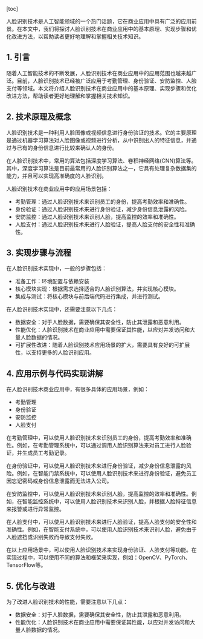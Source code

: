 
[toc]                    
                
                
人脸识别技术是人工智能领域的一个热门话题，它在商业应用中具有广泛的应用前景。在本文中，我们将探讨人脸识别技术在商业应用中的基本原理、实现步骤和优化改进方法，以帮助读者更好地理解和掌握相关技术知识。

## 1. 引言

随着人工智能技术的不断发展，人脸识别技术在商业应用中的应用范围也越来越广泛。目前，人脸识别技术已经被广泛应用于考勤管理、身份验证、安防监控、人脸支付等领域。本文将介绍人脸识别技术在商业应用中的基本原理、实现步骤和优化改进方法，帮助读者更好地理解和掌握相关技术知识。

## 2. 技术原理及概念

人脸识别技术是一种利用人脸图像或视频信息进行身份验证的技术。它的主要原理是通过机器学习算法对人脸图像或视频进行分析，从中识别出人的特征信息，并通过与已有的身份信息进行比较来确认人的身份。

在人脸识别技术中，常用的算法包括深度学习算法、卷积神经网络(CNN)算法等。其中，深度学习算法是目前最常用的人脸识别算法之一，它具有处理复杂数据集的能力，并且可以实现高准确度的人脸识别。

人脸识别技术在商业应用中的应用场景包括：

- 考勤管理：通过人脸识别技术来识别员工的身份，提高考勤效率和准确性。
- 身份验证：通过人脸识别技术来进行身份验证，减少身份信息泄露的风险。
- 安防监控：通过人脸识别技术来识别人脸，提高监控的效率和准确性。
- 人脸支付：通过人脸识别技术来进行人脸验证，提高人脸支付的安全性和准确性。

## 3. 实现步骤与流程

在人脸识别技术实现中，一般的步骤包括：

- 准备工作：环境配置与依赖安装
- 核心模块实现：根据需求选择适合的人脸识别算法，并实现核心模块。
- 集成与测试：将核心模块与前后端代码进行集成，并进行测试。

在人脸识别技术实现中，还需要注意以下几点：

- 数据安全：对于人脸数据，需要确保其安全性，防止其泄露和恶意利用。
- 性能优化：人脸识别技术在商业应用中需要保证其性能，以应对并发访问和大量人脸数据的情况。
- 可扩展性改进：随着人脸识别技术应用场景的扩大，需要具有良好的可扩展性，以支持更多的人脸识别应用。

## 4. 应用示例与代码实现讲解

在人脸识别技术商业应用中，有很多具体的应用场景，例如：

- 考勤管理
- 身份验证
- 安防监控
- 人脸支付

在考勤管理中，可以使用人脸识别技术来识别员工的身份，提高考勤效率和准确性。例如，在考勤管理系统中，可以通过调用人脸识别算法来对员工进行人脸验证，并生成员工考勤记录。

在身份验证中，可以使用人脸识别技术来进行身份验证，减少身份信息泄露的风险。例如，在智能门禁系统中，可以使用人脸识别技术来进行身份验证，避免员工因忘记密码或身份信息泄露而无法进入公司。

在安防监控中，可以使用人脸识别技术来识别人脸，提高监控的效率和准确性。例如，在智能监控系统中，可以使用人脸识别技术来识别人脸，并根据人脸特征信息来报警或进行异常监控。

在人脸支付中，可以使用人脸识别技术来进行人脸验证，提高人脸支付的安全性和准确性。例如，在智能支付系统中，可以使用人脸识别技术来识别人脸，避免由于人脸遮挡或识别失败而导致支付失败。

在以上应用场景中，可以使用人脸识别技术来实现身份验证、人脸支付等功能。在实现过程中，可以使用不同的算法和框架来实现，例如：OpenCV、PyTorch、TensorFlow等。

## 5. 优化与改进

为了改进人脸识别技术的性能，需要注意以下几点：

- 数据安全：对于人脸数据，需要确保其安全性，防止其泄露和恶意利用。
- 性能优化：人脸识别技术在商业应用中需要保证其性能，以应对并发访问和大量人脸数据的情况。

